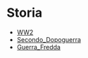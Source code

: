 # Storia
- [WW2](WW2)  
- [Secondo_Dopoguerra](Secondo_Dopoguerra)
- [Guerra_Fredda](Guerra_Fredda)
